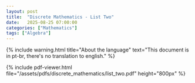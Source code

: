 ```yaml
---
layout: post
title:  "Discrete Mathematics - List Two"
date:   2025-08-25 07:00:00
categories: ["Mathematics"]
tags: ["Algebra"]
---
```


{% include warning.html 
   title="About the language" 
   text="This document is in pt-br, there's no translation to english." %}
 
{% include pdf-viewer.html file="/assets/pdfs/discrete_mathematics/list_two.pdf" height="800px" %}

